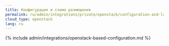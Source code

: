 ```yaml
---
title: Конфигурация и схема размещения
permalink: ru/admin/integrations/private/openstack/сonfiguration-and-layout-scheme.html
cloud_type: openstack
lang: ru
---
```


{% include admin/integrations/openstack-based-configuration.md %}

